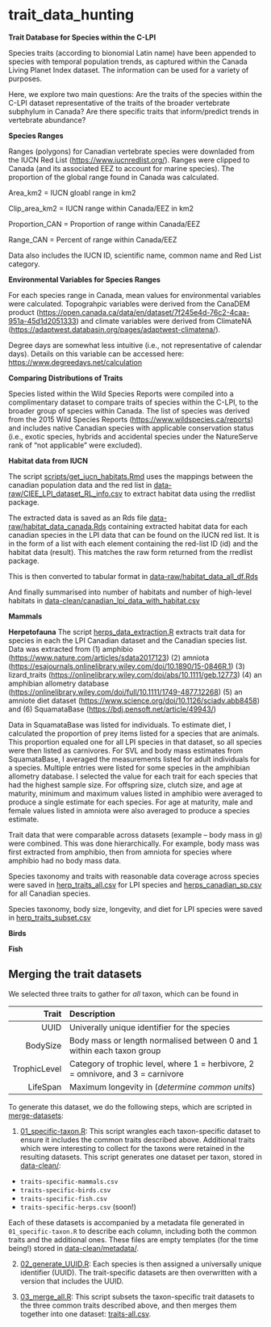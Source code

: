 # trait_data_hunting

****Trait Database for Species within the C-LPI****

Species traits (according to bionomial Latin name) have been appended to species with temporal population trends, as captured within the Canada Living Planet Index dataset. The information can be used for a variety of purposes. 

Here, we explore two main questions:
Are the traits of the species within the C-LPI dataset representative of the traits of the broader vertebrate subphylum in Canada?
Are there specific traits that inform/predict trends in vertebrate abundance?



**Species Ranges**

Ranges (polygons) for Canadian vertebrate species were downladed from the IUCN Red List (https://www.iucnredlist.org/). Ranges were clipped to Canada (and its associated EEZ to account for marine species). The proportion of the global range found in Canada was calculated.

Area_km2 = IUCN gloabl range in km2 

Clip_area_km2 = IUCN range within Canada/EEZ in km2 

Proportion_CAN = Proportion of range within Canada/EEZ 

Range_CAN = Percent of range within Canada/EEZ


Data also includes the IUCN ID, scientific name, common name and Red List category.


**Environmental Variables for Species Ranges**

For each species range in Canada, mean values for environmental variables were calculated. Topograhpic variables were derived from the CanaDEM product (https://open.canada.ca/data/en/dataset/7f245e4d-76c2-4caa-951a-45d1d2051333) and climate variables were derived from ClimateNA (https://adaptwest.databasin.org/pages/adaptwest-climatena/).

Degree days are somewhat less intuitive (i.e., not representative of calendar days). Details on this variable can be accessed here: https://www.degreedays.net/calculation


**Comparing Distributions of Traits**

Species listed within the Wild Species Reports were compiled into a complimentary dataset to compare traits of species within the C-LPI, to the broader group of species within Canada. The list of species was derived from the 2015 Wild Species Reports (https://www.wildspecies.ca/reports) and includes native Canadian species with applicable conservation status (i.e., exotic species, hybrids and accidental species under the NatureServe rank of “not applicable” were excluded). 

**Habitat data from IUCN**

The script [scripts/get_iucn_habitats.Rmd](scripts/get_iucn_habitats.Rmd) uses the mappings between the canadian population data and the red list in [data-raw/CIEE_LPI_dataset_RL_info.csv](data-raw/CIEE_LPI_dataset_RL_info.csv) to extract habitat data using the rredlist package. 

The extracted data is saved as an Rds file [data-raw/habitat_data_canada.Rds](data-raw/habitat_data_canada.Rds) containing extracted habitat data for each canadian species in the LPI data that can be found on the IUCN red list. It is in the form of a list with each element containing the red-list ID (id) and the habitat data (result). This matches the raw form returned from the rredlist package.

This is then converted to tabular format in [data-raw/habitat_data_all_df.Rds](data-raw/habitat_data_all_df.Rds)

And finally summarised into number of habitats and number of high-level habitats in [data-clean/canadian_lpi_data_with_habitat.csv](data-clean/canadian_lpi_data_with_habitat.csv)

**Mammals**


**Herpetofauna**
The script [herps_data_extraction.R](scripts/herps_data_extraction.R) extracts trait data for species in each the LPI Canadian dataset and the Canadian species list. Data was extracted from (1) amphibio (https://www.nature.com/articles/sdata2017123) (2) amniota (https://esajournals.onlinelibrary.wiley.com/doi/10.1890/15-0846R.1) (3) lizard_traits (https://onlinelibrary.wiley.com/doi/abs/10.1111/geb.12773) (4) an amphibian allometry database (https://onlinelibrary.wiley.com/doi/full/10.1111/1749-4877.12268) (5) an amniote diet dataset (https://www.science.org/doi/10.1126/sciadv.abb8458) and (6) SquamataBase (https://bdj.pensoft.net/article/49943/)

Data in SquamataBase was listed for individuals. To estimate diet, I calculated the proportion of prey items listed for a species that are animals. This proportion equaled one for all LPI species in that dataset, so all species were then listed as carnivores. For SVL and body mass estimates from SquamataBase, I averaged the measurements listed for adult individuals for a species. Multiple entries were listed for some species in the amphibian allometry database. I selected the value for each trait for each species that had the highest sample size. For offspring size, clutch size, and age at maturity, minimum and maximum values listed in amphibio were averaged to produce a single estimate for each species. For age at maturity, male and female values listed in amniota were also averaged to produce a species estimate.

Trait data that were comparable across datasets (example – body mass in g) were combined. This was done hierarchically. For example, body mass was first extracted from amphibio, then from amniota for species where amphibio had no body mass data.

Species taxonomy and traits with reasonable data coverage across species were saved in [herp_traits_all.csv](data-clean/herp_traits_all.csv) for LPI species and [herps_canadian_sp.csv](data-clean/herps_canadian_sp.csv) for all Canadian species.

Species taxonomy, body size, longevity, and diet for LPI species were saved in [herp_traits_subset.csv](data-clean/herp_traits_subset.csv)



**Birds**


**Fish**


## Merging the trait datasets

We selected three traits to gather for *all* taxon, which can be found in 

| Trait | Description |
|------:|:-------|
|   UUID | Univerally unique identifier for the species  |
|   BodySize |   Body mass or length  normalised between 0 and 1 within each taxon group  |
|  TrophicLevel | Category of trophic level, where 1 = herbivore, 2 = omnivore, and 3 = carnivore  |
|    LifeSpan  |   Maximum longevity in (*determine common units*) |

To generate this dataset, we do the following steps, which are scripted in [merge-datasets](https://github.com/ldp-wg-aug21/trait_data_hunting/tree/main/scripts/merge-datasets):

1. [01_specific-taxon.R](https://github.com/ldp-wg-aug21/trait_data_hunting/blob/main/scripts/merge-datasets/01_specific-taxon.R): This script wrangles each taxon-specific dataset to ensure it includes the common traits described above. Additional traits which were interesting to collect for the taxons were retained in the resulting datasets. This script generates one dataset per taxon, stored in [data-clean/](https://github.com/ldp-wg-aug21/trait_data_hunting/tree/main/data-clean):
  - `traits-specific-mammals.csv`
  - `traits-specific-birds.csv`
  - `traits-specific-fish.csv`
  - `traits-specific-herps.csv` (soon!)
  
  Each of these datasets is accompanied by a metadata file generated in `01_specific-taxon.R` to describe each column, including both the common traits and the additional ones. These files are empty templates (for the time being!) stored in [data-clean/metadata/](https://github.com/ldp-wg-aug21/trait_data_hunting/tree/main/data-clean/metadata).
  
  2. [02_generate_UUID.R](https://github.com/ldp-wg-aug21/trait_data_hunting/blob/main/scripts/merge-datasets/02_generate_UUID.R): Each species is then assigned a universally unique identifier (UUID). The trait-specific datasets are then overwritten with a version that includes the UUID. 
  
  3. [03_merge_all.R](https://github.com/ldp-wg-aug21/trait_data_hunting/blob/main/scripts/merge-datasets/03_merge_all.R): This script subsets the taxon-specific trait datasets to the three common traits described above, and then merges them together into one dataset: [traits-all.csv](https://github.com/ldp-wg-aug21/trait_data_hunting/blob/main/data-clean/traits-all.csv).
  
  
  
